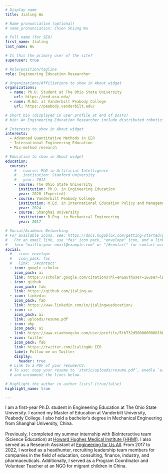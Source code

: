 ```yaml
---
# Display name
title: Jialing Wu

# Name pronunciation (optional)
# name_pronunciation: Chien Shiung Wu

# Full name (for SEO)
first_name: Jialing
last_name: Wu

# Is this the primary user of the site?
superuser: true

# Role/position/tagline
role: Engineering Education Researcher

# Organizations/Affiliations to show in About widget
organizations:
  - name: Ph.D. Student at The Ohio State University
    url: https://eed.osu.edu/
  - name: M.Ed. at Vanderbilt Peabody College
    url: https://peabody.vanderbilt.edu/

# Short bio (displayed in user profile at end of posts)
# bio: An Engineering Education Researcher include distributed robotics, mobile computing and programmable matter.

# Interests to show in About widget
interests:
  - Advanced Quantitative Methods in EER
  - International Engineering Education
  - Mix-method research

# Education to show in About widget
education:
  courses:
    # - course: PhD in Artificial Intelligence
    #   institution: Stanford University
    #   year: 2012
    - course: The Ohio State University
      institution: Ph.D. in Engineering Education
      year: 2028 (Expected)
    - course: Vanderbilt Peabody College
      institution: M.Ed. in International Education Policy and Management
      year: 2024
    - course: Shanghai University
      institution: B.Eng. in Mechanical Engineering
      year: 2017

# Social/Academic Networking
# For available icons, see: https://docs.hugoblox.com/getting-started/page-builder/#icons
#   For an email link, use "fas" icon pack, "envelope" icon, and a link in the
#   form "mailto:your-email@example.com" or "/#contact" for contact widget.
social:
  # - icon: envelope
  #   icon_pack: fas
  #   link: '/#contact'
  - icon: google-scholar
    icon_pack: ai
    link: https://scholar.google.com/citations?hl=en&authuser=1&user=lDBJytwAAAAJ
  - icon: github
    icon_pack: fab
    link: https://github.com/jialing-wu
  - icon: linkedin
    icon_pack: fab
    link: https://www.linkedin.com/in/jialingwueducation/
  - icon: cv
    icon_pack: ai
    link: uploads/resume.pdf
  - icon: obp
    icon_pack: ai
    link: https://www.xiaohongshu.com/user/profile/5fb732d5000000000100b1ef
  - icon: twitter
    icon_pack: fab
    link: https://twitter.com/JialingWu_EER
    label: Follow me on Twitter
    display:
      header: true
  # Link to a PDF of your resume/CV.
  # To use: copy your resume to `static/uploads/resume.pdf`, enable `ai` icons in `params.yaml`,
  # and uncomment the lines below.

# Highlight the author in author lists? (true/false)
highlight_name: true

---
```

I am a first-year Ph.D. student in Engineering Education at The Ohio State University. I earned my Master of Education at Vanderbilt University, Peabody College. I also hold a bachelor’s degree in Mechanical Engineering from Shanghai University, China. <br> 
<br>
Previously, I completed my summer internship with BioInteractive team (Science Education) at [Howard Hughes Medical Institute (HHMI)](https://www.biointeractive.org/). I also served as a Research Assistant at [Engineering for Us All](https://e4usa.org). From 2017 to 2022, I worked as a headhunter, recruiting leadership team members for companies in the field of education, consulting, finance, industry, and pharmaceuticals. Additionally, I served as a Program Coordinator and Volunteer Teacher at an NGO for migrant children in China. 
